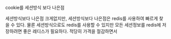 cookie를 세션방식 보다 나은점

세션방식보다 나은점 크게없지만,
세션방식보다 나은점은 redis를 사용하여 빠르게 찾을 수 있다.
물론 세션방식으로도 redis를 사용할 수 있지만 모든 세션정보를 redis에 저장하려면 좋은 레디스가 필요하다.
적당히 가격을 절감하면서 